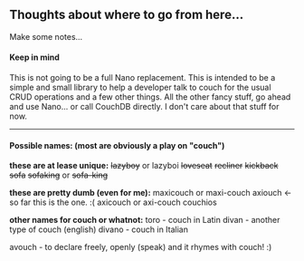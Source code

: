## Thoughts about where to go from here...

Make some notes...

#### Keep in mind
This is not going to be a full Nano replacement. This is intended to be a simple and small library to help a developer talk to  couch for the usual CRUD operations and a few other things.
All the other fancy stuff, go ahead and use Nano... or call CouchDB directly. I don't care about that stuff for now.

---

#### Possible names: (most are obviously a play on "couch")

**these are at lease unique:**
~~lazyboy~~ or lazyboi
~~loveseat~~
~~recliner~~
~~kickback~~
~~sofa~~
~~sofaking~~ or ~~sofa-king~~

**these are pretty dumb (even for me):**
maxicouch or maxi-couch
axiouch <- so far this is the one.   :(
axicouch or axi-couch
couchios

**other names for couch or whatnot:**
toro - couch in Latin
divan - another type of couch (english)
divano - couch in Italian

avouch - to declare freely, openly (speak) and it rhymes with couch!  :)
